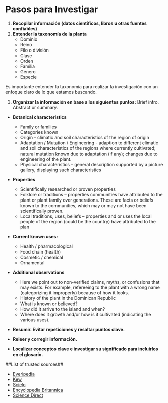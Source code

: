 # Pasos para Investigar

1. **Recopilar información (datos científicos, libros u otras fuentes confiables)**
2. **Entender la taxonomía de la planta**
	- Dominio
	- Reino
	- Filo o división
	- Clase
	- Orden
	- Familia
	- Género
	- Especie

Es importante entender la taxonomía para realizar la investigación con un enfoque claro de lo que estamos buscando.

3. **Organizar la información en base a los siguientes puntos:**
Brief intro. Abstract or summary.

- **Botanical characteristics** 
	- Family or families
	- Categories known
	- Origin - climatic and soil characteristics of the region of origin
	- Adaptation / Mutation / Engineering - adaption to different climatic and soil characteristics of the regions where currently cultivated; natural mutation known due to adaptation (if any); changes due to engineering of the plant.
	- Physical characteristics – general description supported by a picture gallery, displaying such characteristics
- **Properties**
	- Scientifically researched or proven properties
	- Folklore or traditions – properties communities have attributed to the plant or plant family over generations. These are facts or beliefs known to the communities, which may or may not have been scientifically proven.
	- Local traditions, uses, beliefs – properties and or uses the local people of the region (could be the country) have attributed to the plan
- **Current known uses:**
	- Health / pharmacological
	- Food chain (health)
	- Cosmetic / chemical
	- Ornamental
- **Additional observations**
 	- Here we point out to non-verified claims, myths, or confusions that may exists.  For example, refereeing to the plant with a wrong name (categorizing it improperly) because of how it looks.
	- History of the plant in the Dominican Republic
	- What is known or believed?
	- How did it arrive to the island and when?
	- Where does it growth and/or how is it cultivated (indicating the various uses).

- **Resumir. Evitar repeticiones y resaltar puntos clave.**
- **Releer y corregir información.**
- **Localizar conceptos clave e investigar su significado para incluirlos en el glosario.**

##List of trusted sources##
- [Everipedia](https://everipedia.org/)
- [Kew](https://www.kew.org/)
- [Scielo](https://scielo.org/en/)
- [Encyclopedia Britannica](https://www.britannica.com/)
- [Science Direct](https://www.sciencedirect.com/)

